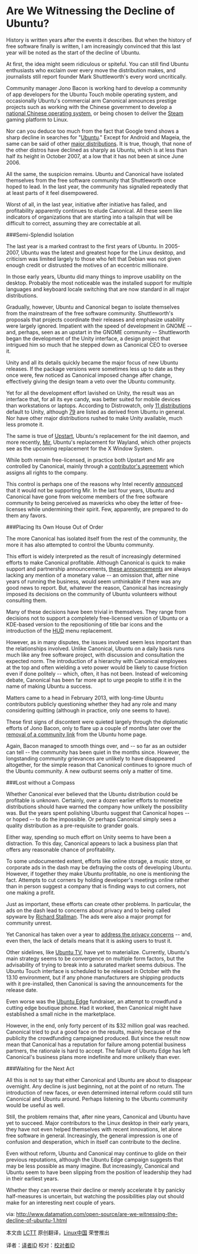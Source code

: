 Are We Witnessing the Decline of Ubuntu?
========================================

History is written years after the events it describes. But when the history of free software finally is written, I am increasingly convinced that this last year will be noted as the start of the decline of Ubuntu.

At first, the idea might seem ridiculous or spiteful. You can still find Ubuntu enthusiasts who exclaim over every move the distribution makes, and journalists still report founder Mark Shuttleworth's every word uncritically.

Community manager Jono Bacon is working hard to develop a community of app developers for the Ubuntu Touch mobile operating system, and occasionally Ubuntu's commercial arm Canonical announces prestige projects such as working with the Chinese government to develop a [national Chinese operating system][1], or being chosen to deliver the [Steam][2] gaming platform to Linux.

Nor can you deduce too much from the fact that Google trend shows a sharp decline in searches for "[Ubuntu][3]." Except for Android and Mageia, the same can be said of other [major distributions][4]. It is true, though, that none of the other distros have declined as sharply as Ubuntu, which is at less than half its height in October 2007, at a low that it has not been at since June 2006.

All the same, the suspicion remains. Ubuntu and Canonical have isolated themselves from the free software community that Shuttleworth once hoped to lead. In the last year, the community has signaled repeatedly that at least parts of it feel disempowered.

Worst of all, in the last year, initiative after initiative has failed, and profitability apparently continues to elude Canonical. All these seem like indicators of organizations that are starting into a tailspin that will be difficult to correct, assuming they are correctable at all.

###Semi-Splendid Isolation

The last year is a marked contrast to the first years of Ubuntu. In 2005-2007, Ubuntu was the latest and greatest hope for the Linux desktop, and criticism was limited largely to those who felt that Debian was not given enough credit or distrusted the motives of an eccentric millionaire.

In those early years, Ubuntu did many things to improve usability on the desktop. Probably the most noticeable was the installed support for multiple languages and keyboard locale switching that are now standard in all major distributions.

Gradually, however, Ubuntu and Canonical began to isolate themselves from the mainstream of the free software community. Shuttleworth's proposals that projects coordinate their releases and emphasize usability were largely ignored. Impatient with the speed of development in GNOME -- and, perhaps, seen as an upstart in the GNOME community -- Shuttleworth began the development of the Unity interface, a design project that intrigued him so much that he stepped down as Canonical CEO to oversee it.

Unity and all its details quickly became the major focus of new Ubuntu releases. If the package versions were sometimes less up to date as they once were, few noticed as Canonical imposed change after change, effectively giving the design team a veto over the Ubuntu community.

Yet for all the development effort lavished on Unity, the result was an interface that, for all its eye candy, was better suited for mobile devices than workstations or laptops. According to Distrowatch, only [11 distributions][4] default to Unity, although [79][5] are listed as derived from Ubuntu in general. Nor have other major distributions rushed to make Unity available, much less promote it.

The same is true of [Upstart][6], Ubuntu's replacement for the init daemon, and more recently, [Mir][7], Ubuntu's replacement for Wayland, which other projects see as the upcoming replacement for the X Window System.

While both remain free-licensed, in practice both Upstart and Mir are controlled by Canonical, mainly through a [contributor's agreement][8] which assigns all rights to the company.

This control is perhaps one of the reasons why Intel recently [announced][9] that it would not be supporting Mir. In the last four years, Ubuntu and Canonical have gone from welcome members of the free software community to being perceived as mavericks who obey the letter of free-licenses while undermining their spirit. Few, apparently, are prepared to do them any favors.

###Placing Its Own House Out of Order

The more Canonical has isolated itself from the rest of the community, the more it has also attempted to control the Ubuntu community.

This effort is widely interpreted as the result of increasingly determined efforts to make Canonical profitable. Although Canonical is quick to make support and partnership announcements, [these announcements][10] are always lacking any mention of a monetary value -- an omission that, after nine years of running the business, would seem unthinkable if there was any good news to report. But, whatever the reason, Canonical has increasingly imposed its decisions on the community of Ubuntu volunteers without consulting them.

Many of these decisions have been trivial in themselves. They range from decisions not to support a completely free-licensed version of Ubuntu or a KDE-based version to the repositioning of title bar icons and the introduction of the [HUD][11] menu replacement.

However, as in many disputes, the issues involved seem less important than the relationships involved. Unlike Canonical, Ubuntu on a daily basis runs much like any free software project, with discussion and consultation the expected norm. The introduction of a hierarchy with Canonical employees at the top and often wielding a veto power would be likely to cause friction even if done politely -- which, often, it has not been. Instead of welcoming debate, Canonical has been far more apt to urge people to stifle it in the name of making Ubuntu a success.

Matters came to a head in February 2013, with long-time Ubuntu contributors publicly questioning whether they had any role and many considering quitting (although in practice, only one seems to have).

These first signs of discontent were quieted largely through the diplomatic efforts of Jono Bacon, only to flare up a couple of months later over the [removal of a community link][11] from the Ubuntu home page.

Again, Bacon managed to smooth things over, and -- so far as an outsider can tell -- the community has been quiet in the months since. However, the longstanding community grievances are unlikely to have disappeared altogether, for the simple reason that Canonical continues to ignore much of the Ubuntu community. A new outburst seems only a matter of time.

###Lost without a Compass

Whether Canonical ever believed that the Ubuntu distribution could be profitable is unknown. Certainly, over a dozen earlier efforts to monetize distributions should have warned the company how unlikely the possibility was. But the years spent polishing Ubuntu suggest that Canonical hopes -- or hoped -- to do the impossible. Or perhaps Canonical simply sees a quality distribution as a pre-requisite to grander goals.

Either way, spending so much effort on Unity seems to have been a distraction. To this day, Canonical appears to lack a business plan that offers any reasonable chance of profitability.

To some undocumented extent, efforts like online storage, a music store, or corporate ads in the dash may be defraying the costs of developing Ubuntu. However, if together they make Ubuntu profitable, no one is mentioning the fact. Attempts to cut corners by holding developer's meetings online rather than in person suggest a company that is finding ways to cut corners, not one making a profit.

Just as important, these efforts can create other problems. In particular, the ads on the dash lead to concerns about privacy and to being called spyware by [Richard Stallman][12]. The ads were also a major prompt for community unrest.

Yet Canonical has taken over a year to [address the privacy concerns][13] -- and, even then, the lack of details means that it is asking users to trust it.

Other sidelines, like [Ubuntu TV][14], have yet to materialize. Currently, Ubuntu's main strategy seems to be convergence on multiple form factors, but the advisability of trying to break into a saturated market seems dubious. The Ubuntu Touch interface is scheduled to be released in October with the 13.10 environment, but if any phone manufacturers are shipping products with it pre-installed, then Canonical is saving the announcements for the release date.

Even worse was the [Ubuntu Edge][15] fundraiser, an attempt to crowdfund a cutting edge boutique phone. Had it worked, then Canonical might have established a small niche in the marketplace.

However, in the end, only forty percent of its $32 million goal was reached. Canonical tried to put a good face on the results, mainly because of the publicity the crowdfunding campaigned produced. But since the result now mean that Canonical has a reputation for failure among potential business partners, the rationale is hard to accept. The failure of Ubuntu Edge has left Canonical's business plans more indefinite and more unlikely than ever.

###Waiting for the Next Act

All this is not to say that either Canonical and Ubuntu are about to disappear overnight. Any decline is just beginning, not at the point of no return. The introduction of new faces, or even determined internal reform could still turn Canonical and Ubuntu around. Perhaps listening to the Ubuntu community would be useful as well.

Still, the problem remains that, after nine years, Canonical and Ubuntu have yet to succeed. Major contributors to the Linux desktop in their early years, they have not even helped themselves with recent innovations, let alone free software in general. Increasingly, the general impression is one of confusion and desperation, which in itself can contribute to the decline.

Even without reform, Ubuntu and Canonical may continue to glide on their previous reputations, although the Ubuntu Edge campaign suggests that may be less possible as many imagine. But increasingly, Canonical and Ubuntu seem to have been slipping from the position of leadership they had in their earliest years.

Whether they can reverse their decline or merely accelerate it by panicky half-measures is uncertain, but watching the possibilities play out should make for an interesting next couple of years.


via: http://www.datamation.com/open-source/are-we-witnessing-the-decline-of-ubuntu-1.html

本文由 [LCTT][] 原创翻译，[Linux中国][] 荣誉推出

译者：[译者ID][] 校对：[校对者ID][]

[LCTT]:https://github.com/LCTT/TranslateProject
[Linux中国]:http://linux.cn/portal.php
[译者ID]:http://linux.cn/space/译者ID
[校对者ID]:http://linux.cn/space/校对者ID

[1]:http://www.canonical.com/content/canonical-and-chinese-standards-body-announce-ubuntu-collaboration
[2]:http://games.slashdot.org/story/13/02/14/2318247/valve-officially-launches-steam-for-linux
[3]:https://www.google.com/trends/explore?q=Ubuntu#q=Ubuntu%2C%20Canonical&cmpt=q
[4]:http://distrowatch.com/search.php?ostype=All&category=All&origin=All&basedon=All&notbasedon=None&desktop=Unity&architecture=All&status=Active
[5]:http://distrowatch.com/search.php?ostype=All&category=All&origin=All&basedon=Ubuntu&notbasedon=None&desktop=All&architecture=All&status=Active
[6]:http://en.wikipedia.org/wiki/Upstart
[7]:http://en.wikipedia.org/wiki/Mir_%28software%29
[8]:http://www.canonical.com/contributors
[9]:http://arstechnica.com/information-technology/2013/09/intel-rejection-of-ubuntus-mir-patch-forces-canonical-to-go-own-way/
[10]:http://www.canonical.com/about-canonical/news-and-events
[11]:https://wiki.ubuntu.com/Unity/HUD
[12]:https://www.fsf.org/blogs/rms/ubuntu-spyware-what-to-do
[13]:http://iloveubuntu.net/smart-scopes-anonymize-images-landing-users-dash-privacy-oriented
[14]:http://www.ubuntu.com/tv
[15]:http://www.datamation.com/open-source/ubuntu-edge-canonicals-big-gamble.html
